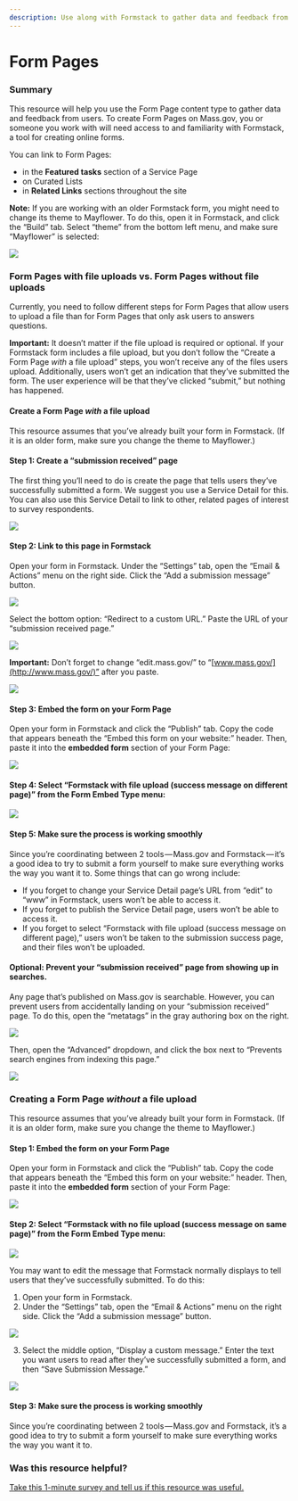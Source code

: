 ```yaml
---
description: Use along with Formstack to gather data and feedback from users.
---
```


# Form Pages

### **Summary**

This resource will help you use the Form Page content type to gather data and feedback from users. To create Form Pages on Mass.gov, you or someone you work with will need access to and familiarity with Formstack, a tool for creating online forms.

You can link to Form Pages:

* in the **Featured tasks** section of a Service Page
* on Curated Lists
* in **Related Links** sections throughout the site

**Note:** If you are working with an older Formstack form, you might need to change its theme to Mayflower. To do this, open it in Formstack, and click the “Build” tab. Select “theme” from the bottom left menu, and make sure “Mayflower” is selected:

![](https://cdn-images-1.medium.com/max/800/1*P6nd64f12_oAB6jpVvO2mQ.jpeg)

### Form Pages with file uploads vs. Form Pages without file uploads

Currently, you need to follow different steps for Form Pages that allow users to upload a file than for Form Pages that only ask users to answers questions.

**Important:** It doesn’t matter if the file upload is required or optional. If your Formstack form includes a file upload, but you don’t follow the “Create a Form Page _with_ a file upload” steps, you won’t receive any of the files users upload. Additionally, users won’t get an indication that they’ve submitted the form. The user experience will be that they’ve clicked “submit,” but nothing has happened.

#### Create a Form Page _with_ a file upload

This resource assumes that you’ve already built your form in Formstack. \(If it is an older form, make sure you change the theme to Mayflower.\)

#### **Step 1: Create a “submission received” page**

The first thing you’ll need to do is create the page that tells users they’ve successfully submitted a form. We suggest you use a Service Detail for this. You can also use this Service Detail to link to other, related pages of interest to survey respondents.

![](https://cdn-images-1.medium.com/max/800/1*kxO5uiEVsYImeZyetS9u-g.jpeg)

#### **Step 2: Link to this page in Formstack**

Open your form in Formstack. Under the “Settings” tab, open the “Email & Actions” menu on the right side. Click the “Add a submission message” button.

![](https://cdn-images-1.medium.com/max/1000/1*G8UiDT39gtyL4fzPgT1_CA.jpeg)

Select the bottom option: “Redirect to a custom URL.” Paste the URL of your “submission received page.”

![](https://cdn-images-1.medium.com/max/1000/1*KGWnWUTVriI7m8c_omoKjA.jpeg)

**Important:** Don’t forget to change “edit.mass.gov/” to “[www.mass.gov/](http://www.mass.gov/)” after you paste.

![](https://cdn-images-1.medium.com/max/1000/1*x0_ulNICrKwy-t2K6i-c8A.jpeg)

#### **Step 3: Embed the form on your Form Page**

Open your form in Formstack and click the “Publish” tab. Copy the code that appears beneath the “Embed this form on your website:” header. Then, paste it into the **embedded form** section of your Form Page:

![](https://cdn-images-1.medium.com/max/800/1*40ihQHcOBjRuJ8j2HHpxiw.jpeg)

#### **Step 4: Select “Formstack with file upload \(success message on different page\)” from the Form Embed Type menu:**

![](https://cdn-images-1.medium.com/max/1000/1*4sut1bfBxIcTRzXU9iQ0TQ.jpeg)

#### **Step 5: Make sure the process is working smoothly**

Since you’re coordinating between 2 tools — Mass.gov and Formstack — it’s a good idea to try to submit a form yourself to make sure everything works the way you want it to. Some things that can go wrong include:

* If you forget to change your Service Detail page’s URL from “edit” to “www” in Formstack, users won’t be able to access it.
* If you forget to publish the Service Detail page, users won’t be able to access it.
* If you forget to select “Formstack with file upload \(success message on different page\),” users won’t be taken to the submission success page, and their files won’t be uploaded.

#### **Optional: Prevent your “submission received” page from showing up in searches.**

Any page that’s published on Mass.gov is searchable. However, you can prevent users from accidentally landing on your “submission received” page. To do this, open the “metatags” in the gray authoring box on the right.

![](https://cdn-images-1.medium.com/max/800/1*iH5s2U1EtN-FNpD5DvlUUw.jpeg)

Then, open the “Advanced” dropdown, and click the box next to “Prevents search engines from indexing this page.”

![](https://cdn-images-1.medium.com/max/800/1*zLSDeHGeISMRPavt8-gMpw.jpeg)

### Creating a Form Page _without_ a file upload

This resource assumes that you’ve already built your form in Formstack. \(If it is an older form, make sure you change the theme to Mayflower.\)

#### **Step 1: Embed the form on your Form Page**

Open your form in Formstack and click the “Publish” tab. Copy the code that appears beneath the “Embed this form on your website:” header. Then, paste it into the **embedded form** section of your Form Page:

![](https://cdn-images-1.medium.com/max/1000/1*40ihQHcOBjRuJ8j2HHpxiw.jpeg)

#### **Step 2: Select “Formstack with no file upload \(success message on same page\)” from the Form Embed Type menu:**

![](https://cdn-images-1.medium.com/max/1000/1*HWz4ZRPze9lxYJxaZo6d4Q.jpeg)

You may want to edit the message that Formstack normally displays to tell users that they’ve successfully submitted. To do this:

1. Open your form in Formstack.
2. Under the “Settings” tab, open the “Email & Actions” menu on the right side. Click the “Add a submission message” button.

![](https://cdn-images-1.medium.com/max/1000/1*G8UiDT39gtyL4fzPgT1_CA.jpeg)

3. Select the middle option, “Display a custom message.” Enter the text you want users to read after they’ve successfully submitted a form, and then “Save Submission Message.”

![](https://cdn-images-1.medium.com/max/1000/1*3cjUXT0lULKq9d8WKXc43g.jpeg)

#### **Step 3: Make sure the process is working smoothly**

Since you’re coordinating between 2 tools — Mass.gov and Formstack, it’s a good idea to try to submit a form yourself to make sure everything works the way you want it to.

### Was this resource helpful?

[Take this 1-minute survey and tell us if this resource was useful.](https://massgov.formstack.com/forms/resource_library_feedback?Article=Forms)

